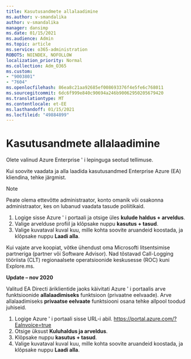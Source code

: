 ```yaml
---
title: Kasutusandmete allalaadimine
ms.author: v-smandalika
author: v-smandalika
manager: dansimp
ms.date: 01/15/2021
ms.audience: Admin
ms.topic: article
ms.service: o365-administration
ROBOTS: NOINDEX, NOFOLLOW
localization_priority: Normal
ms.collection: Adm_O365
ms.custom:
- "9003801"
- "7604"
ms.openlocfilehash: 86ea8c21aa92685ef008693376f4e5fe6c768011
ms.sourcegitcommit: 6dc6f999e840c90694a246b90062950205679420
ms.translationtype: MT
ms.contentlocale: et-EE
ms.lasthandoff: 01/15/2021
ms.locfileid: "49884899"
---
```

# <a name="download-usage-data"></a>Kasutusandmete allalaadimine

Olete valinud Azure Enterprise ' i lepinguga seotud tellimuse.

Kui soovite vaadata ja alla laadida kasutusandmed Enterprise Azure (EA) kliendina, tehke järgmist.

> [!NOTE]
> Peate olema ettevõtte administraator, konto omanik või osakonna administraator, kes on lubanud vaadata tasude poliitikaid. 

1. Logige sisse Azure ' i portaali ja otsige üles **kulude haldus + arveldus**.
2. Valige arvelduse profiil ja klõpsake nuppu **kasutus + tasud**.
3. Valige kuvataval kuval kuu, mille kohta soovite aruandeid koostada, ja klõpsake nuppu **Laadi alla**.

Kui vajate arve koopiat, võtke ühendust oma Microsofti litsentsimise partneriga (partner või Software Advisor). Nad tõstavad Call-Logging tööriista (CLT) regionaalsete operatsioonide keskusesse (ROC) kuni Explore.ms.

**Update – nov 2020**

Valitud EA Directi äriklientide jaoks käivitati Azure ' i portaalis arve funktsioonide **allalaadimiseks** funktsioon (privaatne eelvaade). Arve allalaadimiseks **privaatse eelvaate** funktsiooni osana tehke allpool toodud juhiseid.

1. Logige Azure ' i portaali sisse URL-i abil. https://portal.azure.com/?EaInvoice=true 
2. Otsige üksust **Kuluhaldus ja arveldus**. 
3. Klõpsake nuppu **kasutus + tasud**. 
4. Valige kuvataval kuval kuu, mille kohta soovite aruandeid koostada, ja klõpsake nuppu **Laadi alla**.